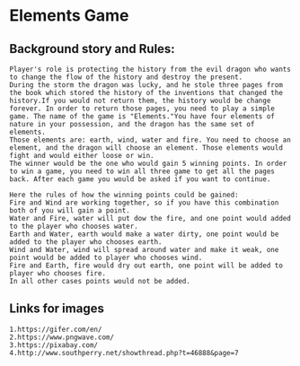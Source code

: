 # Elements Game

## Background story and Rules:

    Player's role is protecting the history from the evil dragon who wants to change the flow of the history and destroy the present. 
    During the storm the dragon was lucky, and he stole three pages from the book which stored the history of the inventions that changed the history.If you would not return them, the history would be change forever. In order to return those pages, you need to play a simple game. The name of the game is "Elements."You have four elements of nature in your possession, and the dragon has the same set of elements.
    Those elements are: earth, wind, water and fire. You need to choose an element, and the dragon will choose an element. Those elements would fight and would either loose or win. 
    The winner would be the one who would gain 5 winning points. In order to win a game, you need to win all three game to get all the pages back. After each game you would be asked if you want to continue.

    Here the rules of how the winning points could be gained:
    Fire and Wind are working together, so if you have this combination both of you will gain a point.
    Water and Fire, water will put dow the fire, and one point would added to the player who chooses water.
    Earth and Water, earth would make a water dirty, one point would be added to the player who chooses earth.
    Wind and Water, wind will spread around water and make it weak, one point would be added to player who chooses wind.
    Fire and Earth, fire would dry out earth, one point will be added to player who chooses fire.
    In all other cases points would not be added.

## Links for images

    1.https://gifer.com/en/
    2.https://www.pngwave.com/
    3.https://pixabay.com/
    4.http://www.southperry.net/showthread.php?t=46888&page=7